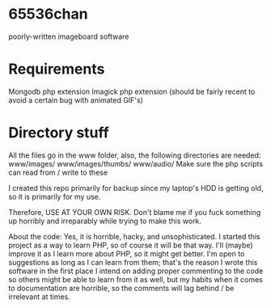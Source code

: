 65536chan
=========

poorly-written imageboard software

Requirements
============
Mongodb php extension
Imagick php extension (should be fairly recent to avoid a certain bug with animated GIF's)

Directory stuff
===============
All the files go in the www folder, also, the following directories are needed:
www/images/
www/images/thumbs/
www/audio/
Make sure the php scripts can read from / write to these



I created this repo primarily for backup since my laptop's HDD is getting old,
	so it is primarily for my use.

Therefore, USE AT YOUR OWN RISK.  Don't blame me if you fuck something up horribly
	and irreparably while trying to make this work.

About the code: Yes, it is horrible, hacky, and unsophisticated.
	I started this project as a way to learn PHP, so of course it will be that way.
	I'll (maybe) improve it as I learn more about PHP, so it might get better.
	I'm open to suggestions as long as I can learn from them; that's the reason
	I wrote this software in the first place
I intend on adding proper commenting to the code so others might be able to learn from it as well,
	but my habits when it comes to documentation are horrible, so the comments will lag behind / be irrelevant at times.
